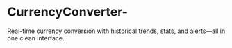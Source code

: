 # CurrencyConverter-
Real-time currency conversion with historical trends, stats, and alerts—all in one clean interface.
